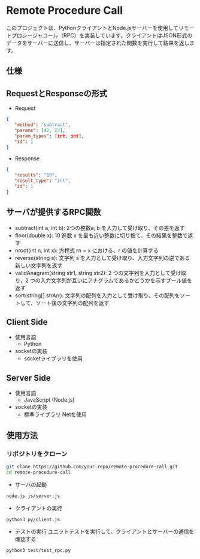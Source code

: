 # Remote Procedure Call

このプロジェクトは、PythonクライアントとNode.jsサーバーを使用してリモートプロシージャコール（RPC）を実装しています。クライアントはJSON形式のデータをサーバーに送信し、サーバーは指定された関数を実行して結果を返します。

## 仕様

## RequestとResponseの形式
- Request
```json
{
   "method": "subtract", 
   "params": [42, 23], 
   "param_types": [int, int],
   "id": 1
}
```

- Response
```json
{
   "results": "19",
   "result_type": "int",
   "id": 1
}
```
## サーバが提供するRPC関数
- subtract(int a, int b): 2つの整数a, b を入力して受け取り、その差を返す
- floor(double x): 10 進数 x を最も近い整数に切り捨て、その結果を整数で返す
- nroot(int n, int x): 方程式 rn = x における、r の値を計算する
- reverse(string s): 文字列 s を入力として受け取り、入力文字列の逆である新しい文字列を返す
- validAnagram(string str1, string str2): 2 つの文字列を入力として受け取り，2 つの入力文字列が互いにアナグラムであるかどうかを示すブール値を返す
- sort(string[] strArr): 文字列の配列を入力として受け取り、その配列をソートして、ソート後の文字列の配列を返す

## Client Side
- 使用言語
    - Python
- socketの実装
    - socketライブラリを使用

## Server Side
- 使用言語
    - JavaScript (Node.js)
- socketの実装
    - 標準ライブラリ Netを使用

## 使用方法

### リポジトリをクローン
```bash
git clone https://github.com/your-repo/remote-procedure-call.git
cd remote-procedure-call
```

- サーバの起動
```bash
node.js js/server.js
```
- クライアントの実行
```bash
python3 py/client.js
```

- テストの実行
ユニットテストを実行して、クライアントとサーバーの通信を確認する
```bash
python3 test/test_rpc.py
```